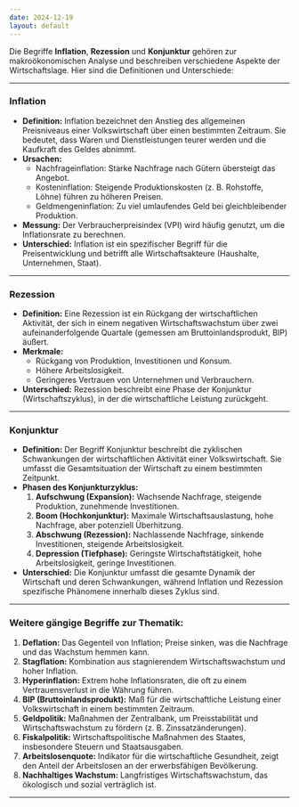```yaml
---
date: 2024-12-19
layout: default
---
```


Die Begriffe **Inflation**, **Rezession** und **Konjunktur** gehören zur makroökonomischen Analyse und beschreiben verschiedene Aspekte der Wirtschaftslage. Hier sind die Definitionen und Unterschiede:

---

### **Inflation**
- **Definition:** Inflation bezeichnet den Anstieg des allgemeinen Preisniveaus einer Volkswirtschaft über einen bestimmten Zeitraum. Sie bedeutet, dass Waren und Dienstleistungen teurer werden und die Kaufkraft des Geldes abnimmt.
- **Ursachen:** 
  - Nachfrageinflation: Starke Nachfrage nach Gütern übersteigt das Angebot.
  - Kosteninflation: Steigende Produktionskosten (z. B. Rohstoffe, Löhne) führen zu höheren Preisen.
  - Geldmengeninflation: Zu viel umlaufendes Geld bei gleichbleibender Produktion.
- **Messung:** Der Verbraucherpreisindex (VPI) wird häufig genutzt, um die Inflationsrate zu berechnen.
- **Unterschied:** Inflation ist ein spezifischer Begriff für die Preisentwicklung und betrifft alle Wirtschaftsakteure (Haushalte, Unternehmen, Staat).

---

### **Rezession**
- **Definition:** Eine Rezession ist ein Rückgang der wirtschaftlichen Aktivität, der sich in einem negativen Wirtschaftswachstum über zwei aufeinanderfolgende Quartale (gemessen am Bruttoinlandsprodukt, BIP) äußert.
- **Merkmale:**
  - Rückgang von Produktion, Investitionen und Konsum.
  - Höhere Arbeitslosigkeit.
  - Geringeres Vertrauen von Unternehmen und Verbrauchern.
- **Unterschied:** Rezession beschreibt eine Phase der Konjunktur (Wirtschaftszyklus), in der die wirtschaftliche Leistung zurückgeht.

---

### **Konjunktur**
- **Definition:** Der Begriff Konjunktur beschreibt die zyklischen Schwankungen der wirtschaftlichen Aktivität einer Volkswirtschaft. Sie umfasst die Gesamtsituation der Wirtschaft zu einem bestimmten Zeitpunkt.
- **Phasen des Konjunkturzyklus:**
  1. **Aufschwung (Expansion):** Wachsende Nachfrage, steigende Produktion, zunehmende Investitionen.
  2. **Boom (Hochkonjunktur):** Maximale Wirtschaftsauslastung, hohe Nachfrage, aber potenziell Überhitzung.
  3. **Abschwung (Rezession):** Nachlassende Nachfrage, sinkende Investitionen, steigende Arbeitslosigkeit.
  4. **Depression (Tiefphase):** Geringste Wirtschaftstätigkeit, hohe Arbeitslosigkeit, geringe Investitionen.
- **Unterschied:** Die Konjunktur umfasst die gesamte Dynamik der Wirtschaft und deren Schwankungen, während Inflation und Rezession spezifische Phänomene innerhalb dieses Zyklus sind.

---

### Weitere gängige Begriffe zur Thematik:
1. **Deflation:** Das Gegenteil von Inflation; Preise sinken, was die Nachfrage und das Wachstum hemmen kann.
2. **Stagflation:** Kombination aus stagnierendem Wirtschaftswachstum und hoher Inflation.
3. **Hyperinflation:** Extrem hohe Inflationsraten, die oft zu einem Vertrauensverlust in die Währung führen.
4. **BIP (Bruttoinlandsprodukt):** Maß für die wirtschaftliche Leistung einer Volkswirtschaft in einem bestimmten Zeitraum.
5. **Geldpolitik:** Maßnahmen der Zentralbank, um Preisstabilität und Wirtschaftswachstum zu fördern (z. B. Zinssatzänderungen).
6. **Fiskalpolitik:** Wirtschaftspolitische Maßnahmen des Staates, insbesondere Steuern und Staatsausgaben.
7. **Arbeitslosenquote:** Indikator für die wirtschaftliche Gesundheit, zeigt den Anteil der Arbeitslosen an der erwerbsfähigen Bevölkerung.
8. **Nachhaltiges Wachstum:** Langfristiges Wirtschaftswachstum, das ökologisch und sozial verträglich ist.

---